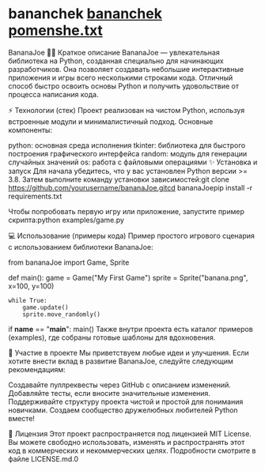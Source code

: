 # bananchek [bananchek pomenshe.txt](https://github.com/user-attachments/files/22112610/bananchek.pomenshe.txt)
BananaJoe
🍌🚴 Краткое описание
BananaJoe — увлекательная библиотека на Python, созданная специально для начинающих разработчиков. Она позволяет создавать небольшие интерактивные приложения и игры всего несколькими строками кода. Отличный способ быстро освоить основы Python и получить удовольствие от процесса написания кода.

⚡️ Технологии (стек)
Проект реализован на чистом Python, используя встроенные модули и минималистичный подход. Основные компоненты:

python: основная среда исполнения
tkinter: библиотека для быстрого построения графического интерфейса
random: модуль для генерации случайных значений
os: работа с файловыми операциями
✨ Установка и запуск
Для начала убедитесь, что у вас установлен Python версии >= 3.8. Затем выполните команду установки зависимостей:git clone https://github.com/yourusername/bananaJoe.gitcd bananaJoepip install -r requirements.txt

Чтобы попробовать первую игру или приложение, запустите пример скрипта:python examples/game.py

💻 Использование (примеры кода)
Пример простого игрового сценария с использованием библиотеки BananaJoe:


from bananaJoe import Game, Sprite

def main():
    game = Game("My First Game")
    sprite = Sprite("banana.png", x=100, y=100)
    
    while True:
        game.update()
        sprite.move_randomly()
        
if __name__ == "__main__":
    main()
Также внутри проекта есть каталог примеров (examples), где собраны готовые шаблоны для вдохновения.

🔧 Участие в проекте
Мы приветствуем любые идеи и улучшения. Если хотите внести вклад в развитие BananaJoe, следуйте следующим рекомендациям:

Создавайте пуллреквесты через GitHub с описанием изменений.
Добавляйте тесты, если вносите значительные изменения.
Поддерживайте структуру проекта чистой и простой для понимания новичками.
Создаем сообщество дружелюбных любителей Python вместе!

📄 Лицензия
Этот проект распространяется под лицензией MIT License. Вы можете свободно использовать, изменять и распространять этот код в коммерческих и некоммерческих целях. Подробности смотрите в файле LICENSE.md.0
